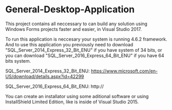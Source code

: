 # General-Desktop-Application

This project contains all neccessary to can build any solution using Windows Forms projects faster and easier, in Visual Studio 2017.

To run this application is neccesary your system is running 4.6.2 framework.
And to use this application you previously need to download "SQL_Server_2014_Express_32_Bit_ENU" if you have system of 34 bits, or you can download "SQL_Server_2016_Express_64_Bit_ENU" if you have 64 bits system.

SQL_Server_2014_Express_32_Bit_ENU:
https://www.microsoft.com/en-US/download/details.aspx?id=42299

SQL_Server_2016_Express_64_Bit_ENU:
http://

You can create an installator using some aditional software or using InstallShield Limited Edition, like is inside of Visual Studio 2015.
